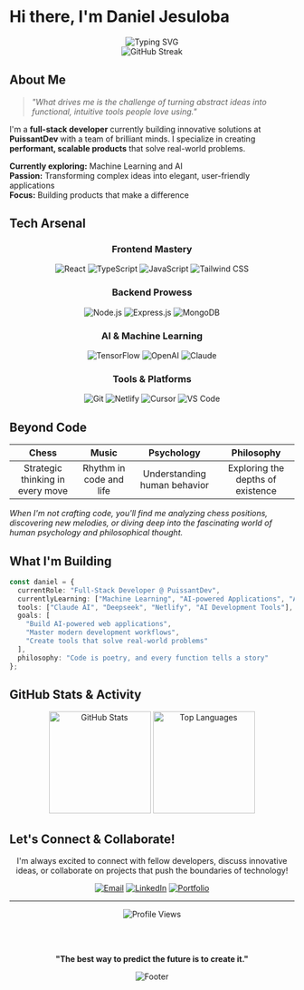 # Hi there, I'm Daniel Jesuloba 

<div align="center">
  <img src="https://readme-typing-svg.herokuapp.com?font=Fira+Code&size=24&duration=3000&pause=1000&color=00D9FF&center=true&vCenter=true&width=600&lines=Full-Stack+Developer;React+%7C+Node.js+%7C+TypeScript;Building+at+PuissantDev;ML+%26+AI+Enthusiast;Turning+Ideas+into+Reality" alt="Typing SVG" />
</div>

<div align="center">
  <img src="https://github-readme-streak-stats.herokuapp.com/?user=dandokku&theme=radical&hide_border=true&stroke=0000&background=0A0E27&ring=00D9FF&fire=FF6B9D&currStreakLabel=00D9FF" alt="GitHub Streak" />
</div>

## About Me

> *"What drives me is the challenge of turning abstract ideas into functional, intuitive tools people love using."*

I'm a **full-stack developer** currently building innovative solutions at **PuissantDev** with a team of brilliant minds. I specialize in creating **performant, scalable products** that solve real-world problems.

 **Currently exploring:** Machine Learning and AI  
 **Passion:** Transforming complex ideas into elegant, user-friendly applications  
 **Focus:** Building products that make a difference

## Tech Arsenal

<div align="center">

### Frontend Mastery
![React](https://img.shields.io/badge/React-61DAFB?style=for-the-badge&logo=react&logoColor=black)
![TypeScript](https://img.shields.io/badge/TypeScript-3178C6?style=for-the-badge&logo=typescript&logoColor=white)
![JavaScript](https://img.shields.io/badge/JavaScript-F7DF1E?style=for-the-badge&logo=javascript&logoColor=black)
![Tailwind CSS](https://img.shields.io/badge/Tailwind_CSS-38B2AC?style=for-the-badge&logo=tailwind-css&logoColor=white)

### Backend Prowess
![Node.js](https://img.shields.io/badge/Node.js-339933?style=for-the-badge&logo=node.js&logoColor=white)
![Express.js](https://img.shields.io/badge/Express.js-000000?style=for-the-badge&logo=express&logoColor=white)
![MongoDB](https://img.shields.io/badge/MongoDB-47A248?style=for-the-badge&logo=mongodb&logoColor=white)

### AI & Machine Learning
![TensorFlow](https://img.shields.io/badge/TensorFlow-FF6F00?style=for-the-badge&logo=tensorflow&logoColor=white)
![OpenAI](https://img.shields.io/badge/OpenAI-412991?style=for-the-badge&logo=openai&logoColor=white)
![Claude](https://img.shields.io/badge/Anthropic_Claude-FF9500?style=for-the-badge&logo=anthropic&logoColor=white)

### Tools & Platforms
![Git](https://img.shields.io/badge/Git-F05032?style=for-the-badge&logo=git&logoColor=white)
![Netlify](https://img.shields.io/badge/Netlify-00C7B7?style=for-the-badge&logo=netlify&logoColor=white)
![Cursor](https://img.shields.io/badge/Cursor-000000?style=for-the-badge&logo=cursor&logoColor=white)
![VS Code](https://img.shields.io/badge/VS_Code-007ACC?style=for-the-badge&logo=visual-studio-code&logoColor=white)

</div>

## Beyond Code

<div align="center">

|  **Chess** |  **Music** |  **Psychology** |  **Philosophy** |
|:---:|:---:|:---:|:---:|
| Strategic thinking in every move | Rhythm in code and life | Understanding human behavior | Exploring the depths of existence |

</div>

*When I'm not crafting code, you'll find me analyzing chess positions, discovering new melodies, or diving deep into the fascinating world of human psychology and philosophical thought.*

## What I'm Building

```typescript
const daniel = {
  currentRole: "Full-Stack Developer @ PuissantDev",
  currentlyLearning: ["Machine Learning", "AI-powered Applications", "Advanced React Patterns"],
  tools: ["Claude AI", "Deepseek", "Netlify", "AI Development Tools"],
  goals: [
    "Build AI-powered web applications",
    "Master modern development workflows",
    "Create tools that solve real-world problems"
  ],
  philosophy: "Code is poetry, and every function tells a story"
};
```

## GitHub Stats & Activity

<div align="center">
  <img height="180em" src="https://github-readme-stats.vercel.app/api?username=dandokku&show_icons=true&theme=radical&hide_border=true&bg_color=0A0E27&title_color=00D9FF&icon_color=FF6B9D&text_color=ffffff" alt="GitHub Stats" />
  <img height="180em" src="https://github-readme-stats.vercel.app/api/top-langs/?username=dandokku&layout=compact&theme=radical&hide_border=true&bg_color=0A0E27&title_color=00D9FF&text_color=ffffff" alt="Top Languages" />
</div>

## Let's Connect & Collaborate!

<div align="center">

I'm always excited to connect with fellow developers, discuss innovative ideas, or collaborate on projects that push the boundaries of technology!

[![Email](https://img.shields.io/badge/Email-jesulobadaniel1@gmail.com-D14836?style=for-the-badge&logo=gmail&logoColor=white)](mailto:jesulobadaniel1@gmail.com)
[![LinkedIn](https://img.shields.io/badge/LinkedIn-daniel--ajide-0077B5?style=for-the-badge&logo=linkedin&logoColor=white)](https://linkedin.com/in/daniel-ajide)
[![Portfolio](https://img.shields.io/badge/Portfolio-danielajide.netlify.app-FF6B9D?style=for-the-badge&logo=netlify&logoColor=white)](https://danielajide.netlify.app)

</div>

---

<div align="center">
  <img src="https://komarev.com/ghpvc/?username=dandokku&style=for-the-badge&color=00D9FF" alt="Profile Views" />
  
  <br><br>
  
  **"The best way to predict the future is to create it."**
  
</div>

<div align="center">
  <img src="https://capsule-render.vercel.app/api?type=waving&color=gradient&customColorList=6,11,20&height=100&section=footer&text=Happy%20Coding!&fontSize=16&fontColor=fff&animation=twinkling" alt="Footer" />
</div>
